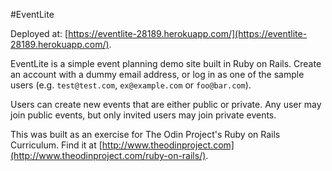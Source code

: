 #EventLite

Deployed at: [https://eventlite-28189.herokuapp.com/](https://eventlite-28189.herokuapp.com/).

EventLite is a simple event planning demo site built in Ruby on Rails. Create an account with a dummy email address, or log in as one of the sample users (e.g. `test@test.com`, `ex@example.com` or `foo@bar.com`).

Users can create new events that are either public or private. Any user may join public events, but only invited users may join private events.

This was built as an exercise for The Odin Project's Ruby on Rails Curriculum. Find it at [http://www.theodinproject.com](http://www.theodinproject.com/ruby-on-rails/).
